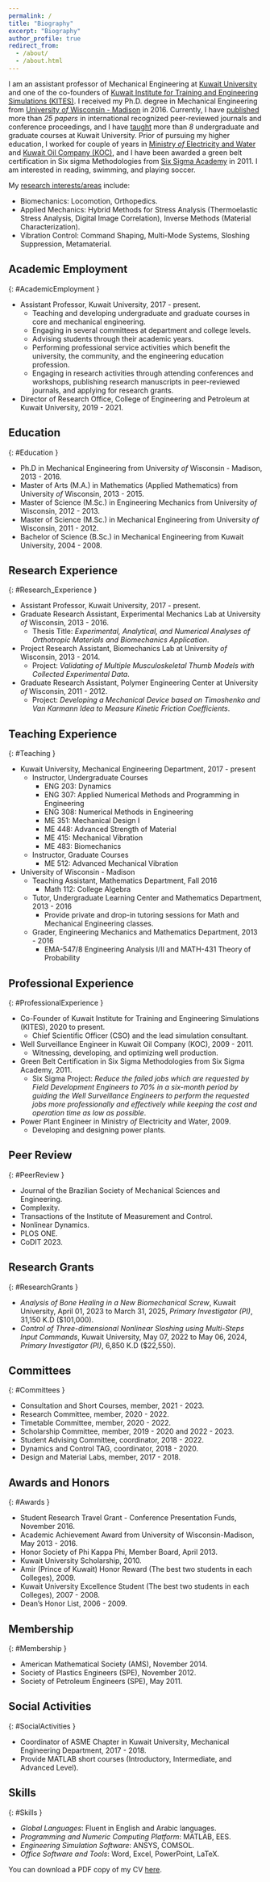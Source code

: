 ```yaml
---
permalink: /
title: "Biography"
excerpt: "Biography"
author_profile: true
redirect_from: 
  - /about/
  - /about.html
---
```


I am an assistant professor of Mechanical Engineering at [Kuwait University](http://kuweb.ku.edu.kw/ku/index.htm) and one of the co-founders of [Kuwait Institute for Training and Engineering Simulations (KITES)](http://kites-kw.com/en/). I received my Ph.D. degree in Mechanical Engineering from [University *of* Wisconsin - Madison](https://www.wisc.edu/) in 2016. Currently, I have [published](publications) more than *25 papers* in international recognized peer-reviewed journals and conference proceedings, and I have [taught](teaching) more than *8* undergraduate and graduate courses at Kuwait University. Prior of pursuing my higher education, I worked for couple of years in [Ministry *of* Electricity and Water](https://www.mew.gov.kw/en/) and [Kuwait Oil Company (KOC)](https://www.kockw.com/sites/EN/Pages/Default.aspx), and I have been awarded a green belt certification in Six sigma Methodologies from [Six Sigma Academy](https://www.ssaandco.com/) in 2011. I am interested in reading, swimming, and playing soccer.

My [research interests/areas](research) include:
- Biomechanics: Locomotion, Orthopedics.
- Applied Mechanics: Hybrid Methods for Stress Analysis (Thermoelastic Stress Analysis, Digital Image Correlation), Inverse Methods (Material Characterization).
- Vibration Control: Command Shaping, Multi-Mode Systems, Sloshing Suppression, Metamaterial.

## <i class="fas fa-fw fa-chart-bar" aria-hidden="true"></i> Academic Employment
{: #AcademicEmployment }
- Assistant Professor, Kuwait University, 2017 - present.
  - Teaching and developing undergraduate and graduate courses in core and mechanical engineering.
  - Engaging in several committees at department and college levels.
  - Advising students through their academic years.
  - Performing professional service activities which benefit the university, the community, and the engineering education profession.
  - Engaging in research activities through attending conferences and workshops, publishing research manuscripts in peer-reviewed journals, and applying for research grants.
- Director of Research Office, College of Engineering and Petroleum at Kuwait University, 2019 - 2021.

## <i class="fas fa-fw fa-chart-bar" aria-hidden="true"></i> Education
{: #Education }
- Ph.D in Mechanical Engineering from University *of* Wisconsin - Madison, 2013 - 2016.
- Master of Arts (M.A.) in Mathematics (Applied Mathematics) from University *of* Wisconsin, 2013 - 2015.
- Master of Science (M.Sc.) in Engineering Mechanics from University *of* Wisconsin, 2012 - 2013.
- Master of Science (M.Sc.) in Mechanical Engineering from University *of* Wisconsin, 2011 - 2012.
- Bachelor of Science (B.Sc.) in Mechanical Engineering from Kuwait University, 2004 - 2008.

## <i class="fas fa-fw fa-chart-bar" aria-hidden="true"></i> Research Experience
{: #Research_Experience }
- Assistant Professor, Kuwait University, 2017 - present.
- Graduate Research Assistant, Experimental Mechanics Lab at University *of* Wisconsin, 2013 - 2016.
  - Thesis Title: *Experimental, Analytical, and Numerical Analyses of Orthotropic Materials and Biomechanics Application*.
- Project Research Assistant, Biomechanics Lab at University *of* Wisconsin, 2013 - 2014.
  - Project: *Validating of Multiple Musculoskeletal Thumb Models with Collected Experimental Data*.
- Graduate Research Assistant, Polymer Engineering Center at University *of* Wisconsin, 2011 - 2012.
  - Project: *Developing a Mechanical Device based on Timoshenko and Van Karmann Idea to Measure Kinetic Friction Coefficients*.

## <i class="fas fa-fw fa-chart-bar" aria-hidden="true"></i> Teaching Experience
{: #Teaching }
- Kuwait University, Mechanical Engineering Department, 2017 - present
  - Instructor, Undergraduate Courses
    - ENG 203: Dynamics
    - ENG 307: Applied Numerical Methods and Programming in Engineering
    - ENG 308: Numerical Methods in Engineering
    - ME  351: Mechanical Design I
    - ME  448: Advanced Strength of Material
    - ME  415: Mechanical Vibration
    - ME  483: Biomechanics
  - Instructor, Graduate Courses
    - ME  512: Advanced Mechanical Vibration
- University of Wisconsin - Madison
  - Teaching Assistant, Mathematics Department, Fall 2016
    - Math 112: College Algebra
  - Tutor, Undergraduate Learning Center and Mathematics Department, 2013 - 2016
    - Provide private and drop-in tutoring sessions for Math and Mechanical Engineering classes.
  - Grader, Engineering Mechanics and Mathematics Department, 2013 - 2016
    - EMA-547/8 Engineering Analysis I/II and MATH-431 Theory of Probability

## <i class="fas fa-fw fa-chart-bar" aria-hidden="true"></i> Professional Experience
{: #ProfessionalExperience }
- Co-Founder of Kuwait Institute for Training and Engineering Simulations (KITES), 2020 to present.
  - Chief Scientific Officer (CSO) and the lead simulation consultant.
- Well Surveillance Engineer in Kuwait Oil Company (KOC), 2009 - 2011.
  - Witnessing, developing, and optimizing well production.
- Green Belt Certification in Six Sigma Methodologies from Six Sigma Academy, 2011.
  - Six Sigma Project: *Reduce the failed jobs which are requested by Field Development Engineers to 70% in a six-month period by guiding the Well Surveillance Engineers to perform the requested jobs more professionally and effectively while keeping the cost and operation time as low as possible*.
- Power Plant Engineer in Ministry *of* Electricity and Water, 2009.
  - Developing and designing power plants.

## <i class="fas fa-fw fa-chart-bar" aria-hidden="true"></i> Peer Review
{: #PeerReview }
- Journal of the Brazilian Society of Mechanical Sciences and Engineering.
- Complexity.
- Transactions of the Institute of Measurement and Control.
- Nonlinear Dynamics.
- PLOS ONE.
- CoDIT 2023.

## <i class="fas fa-fw fa-chart-bar" aria-hidden="true"></i> Research Grants
{: #ResearchGrants }
- *Analysis of Bone Healing in a New Biomechanical Screw*, Kuwait University, April 01, 2023 to March 31, 2025, *Primary Investigator (PI)*, 31,150 K.D ($101,000).
- *Control of Three-dimensional Nonlinear Sloshing using Multi-Steps Input Commands*, Kuwait University, May 07, 2022 to May 06, 2024, *Primary Investigator (PI)*, 6,850 K.D ($22,550).

## <i class="fas fa-fw fa-chart-bar" aria-hidden="true"></i> Committees
{: #Committees }
- Consultation and Short Courses, member, 2021 - 2023.
- Research Committee, member, 2020 - 2022.
- Timetable Committee, member, 2020 - 2022.
- Scholarship Committee, member, 2019 - 2020 and 2022 - 2023.
- Student Advising Committee, coordinator, 2018 - 2022.
- Dynamics and Control TAG, coordinator, 2018 - 2020.
- Design and Material Labs, member, 2017 - 2018.

## <i class="fas fa-fw fa-chart-bar" aria-hidden="true"></i> Awards and Honors
{: #Awards }
- Student Research Travel Grant - Conference Presentation Funds, November 2016.
- Academic Achievement Award from University of Wisconsin-Madison, May 2013 - 2016.
- Honor Society of Phi Kappa Phi, Member Board, April 2013.
- Kuwait University Scholarship, 2010.
- Amir (Prince of Kuwait) Honor Reward (The best two students in each Colleges), 2009.
- Kuwait University Excellence Student (The best two students in each Colleges), 2007 - 2008.
- Dean’s Honor List, 2006 - 2009.

## <i class="fas fa-fw fa-chart-bar" aria-hidden="true"></i> Membership
{: #Membership }
- American Mathematical Society (AMS), November 2014.
- Society of Plastics Engineers (SPE), November 2012.
- Society of Petroleum Engineers (SPE), May 2011.

## <i class="fas fa-fw fa-chart-bar" aria-hidden="true"></i> Social Activities
{: #SocialActivities }
- Coordinator of ASME Chapter in Kuwait University, Mechanical Engineering Department, 2017 - 2018.
- Provide MATLAB short courses (Introductory, Intermediate, and Advanced Level).

## <i class="fas fa-fw fa-chart-bar" aria-hidden="true"></i> Skills
{: #Skills }
- *Global Languages*: Fluent in English and Arabic languages.
- *Programming and Numeric Computing Platform*: MATLAB, EES.
- *Engineering Simulation Software*: ANSYS, COMSOL.
- *Office Software and Tools*: Word, Excel, PowerPoint, LaTeX.

You can download a PDF copy of my CV [here](/files/pdf/Resume.pdf).